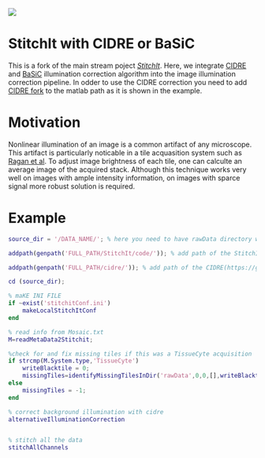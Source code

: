<img src="https://github.com/Fouga/StitchIt/tree/gh-pages/images/drawing.eps" />


# StitchIt with CIDRE or BaSiC

This is a fork of the main stream poject [*StitchIt*](https://github.com/BaselLaserMouse/StitchIt). Here, we integrate [CIDRE](https://github.com/Fouga/cidre) and [BaSiC](https://www.nature.com/articles/ncomms14836) illumination correction algorithm into the image illumination correction pipeline. 
In odder to use the CIDRE correction you need to add [CIDRE fork](https://github.com/Fouga/cidre) to the matlab path as it is shown in the example.

# Motivation

Nonlinear illumination of an image is a common artifact of any microscope. This artifact is particularly noticable in a tile acquasition system such as [Ragan et al](http://www.nature.com/nmeth/journal/v9/n3/abs/nmeth.1854.html). To adjust image brightness of each tile, one can calculte an average image of the acquired stack. Although this technique works very well on images with ample intensity information, on images with sparce signal more robust solution is required. 

# Example
```Matlab
source_dir = '/DATA_NAME/'; % here you need to have rawData directory with all your data and a Mosaic.txt

addpath(genpath('FULL_PATH/StitchIt/code/')); % add path of the StitchIt(https://github.com/BaselLaserMouse/StitchIt).

addpath(genpath('FULL_PATH/cidre/')); % add path of the CIDRE(https://github.com/Fouga/cidre) 

cd (source_dir);

% maKE INI FILE
if ~exist('stitchitConf.ini')
	makeLocalStitchItConf
end

% read info from Mosaic.txt 
M=readMetaData2Stitchit;

%check for and fix missing tiles if this was a TissueCyte acquisition
if strcmp(M.System.type,'TissueCyte')
    writeBlacktile = 0;
    missingTiles=identifyMissingTilesInDir('rawData',0,0,[],writeBlacktile);
else
    missingTiles = -1;
end

% correct background illumination with cidre
alternativeIlluminationCorrection


% stitch all the data
stitchAllChannels
```

